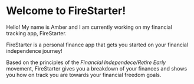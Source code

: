 # Welcome to FireStarter!

Hello! My name is Amber and I am currently working on my financial tracking app, FireStarter.

FireStarter is a personal finance app that gets you started on your financial independence journey!

Based on the principles of the *Financial Independece/Retire Early* movement, FireStarter gives you a breakdown of your finances and shows you how on track you are towards your financial freedom goals. 

